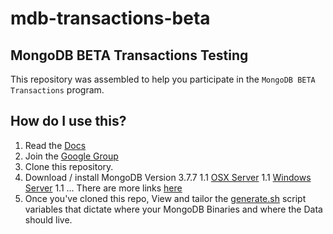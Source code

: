 # mdb-transactions-beta
## MongoDB BETA Transactions Testing

This repository was assembled to help you participate in the `MongoDB BETA Transactions` program.

## How do I use this?

1. Read the [Docs](https://docs-beta-transactions.mongodb.com/)
1. Join the [Google Group](https://groups.google.com/forum/#!topic/mongodb-txnbeta/ML8jxxvnRKM)
1. Clone this repository.
1. Download / install MongoDB Version 3.7.7
1.1 [OSX Server](https://fastdl.mongodb.org/osx/mongodb-osx-ssl-x86_64-3.7.7.tgz)
1.1 [Windows Server](https://www.mongodb.com/dr/fastdl.mongodb.org/win32/mongodb-win32-x86_64-2008plus-ssl-3.7.7-signed.msi/download)
1.1 ... There are more links [here](https://groups.google.com/forum/#!topic/mongodb-txnbeta/ML8jxxvnRKM)
1. Once you've cloned this repo, View and tailor the [generate.sh](https://github.com/mrlynn/mdb-transactions-beta/blob/master/generate.sh) script variables that dictate where your MongoDB Binaries and where the Data should live.

